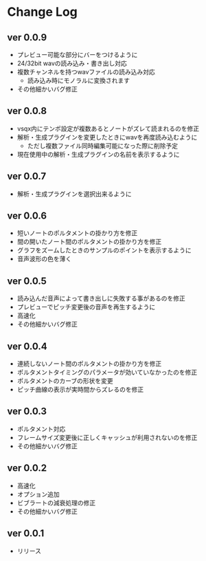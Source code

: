 # Change Log

## ver 0.0.9

* プレビュー可能な部分にバーをつけるように
* 24/32bit wavの読み込み・書き出し対応
* 複数チャンネルを持つwavファイルの読み込み対応
    * 読み込み時にモノラルに変換されます
* その他細かいバグ修正

## ver 0.0.8

* vsqx内にテンポ設定が複数あるとノートがズレて読まれるのを修正
* 解析・生成プラグインを変更したときにwavを再度読み込むように
    * ただし複数ファイル同時編集可能になった際に削除予定
* 現在使用中の解析・生成プラグインの名前を表示するように

## ver 0.0.7

* 解析・生成プラグインを選択出来るように

## ver 0.0.6

* 短いノートのポルタメントの掛かり方を修正
* 間の開いたノート間のポルタメントの掛かり方を修正
* グラフをズームしたときのサンプルのポイントを表示するように
* 音声波形の色を薄く

## ver 0.0.5

* 読み込んだ音声によって書き出しに失敗する事があるのを修正
* プレビューでピッチ変更後の音声を再生するように
* 高速化
* その他細かいバグ修正

## ver 0.0.4

* 連続しないノート間のポルタメントの掛かり方を修正
* ポルタメントタイミングのパラメータが効いていなかったのを修正
* ポルタメントのカーブの形状を変更
* ピッチ曲線の表示が実時間からズレるのを修正

## ver 0.0.3

* ポルタメント対応
* フレームサイズ変更後に正しくキャッシュが利用されないのを修正
* その他細かいバグ修正

## ver 0.0.2

* 高速化
* オプション追加
* ビブラートの減衰処理の修正
* その他細かいバグ修正

## ver 0.0.1

* リリース